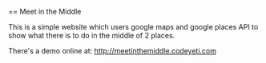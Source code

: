 == Meet in the Middle

This is a simple website which users google maps and google places API to show what there is to do in
the middle of 2 places.

There's a demo online at: http://meetinthemiddle.codeyeti.com